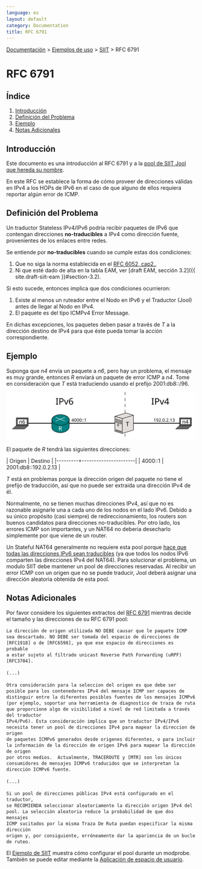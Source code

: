 ```yaml
---
language: es
layout: default
category: Documentation
title: RFC 6791
---
```


[Documentación](documentation.html) > [Ejemplos de uso](documentation.html#ejemplos-de-uso) > [SIIT](mod-run-vanilla.html) > RFC 6791

# RFC 6791

## Índice


1. [Introducción](#introduccin)
2. [Definición del Problema](#definicin-del-problema)
3. [Ejemplo](#ejemplo)
4. [Notas Adicionales](#notas-adicionales)

## Introducción


Este documento es una introducción al RFC 6791 y a la [pool de SIIT Jool que hereda su nombre](usr-flags-pool6791.html).

En este RFC se establece la forma de cómo proveer de direcciones válidas en IPv4 a los HOPs de IPv6 en el caso de que alguno de ellos requiera reportar algún error de ICMP.

## Definición del Problema


Un traductor Stateless IPv4/IPv6 podría recibir paquetes de IPv6 que contengan direcciones **no-traducibles** a IPv4 como dirección fuente, provenientes de los enlaces entre redes. 

Se entiende por **no-traducibles** cuando se cumple estas dos condiciones:

1. Que no siga la norma establecida en el [RFC 6052, cap2.](https://tools.ietf.org/html/rfc6052#section-2),
2. Ni que esté dado de alta en la tabla EAM, ver [draft EAM, sección 3.2]({{ site.draft-siit-eam }}#section-3.2).

Si esto sucede, entonces implica que dos condiciones ocurrieron:

1. Existe al menos un ruteador entre el Nodo en IPv6 y el Traductor (Jool) antes de llegar al Nodo en IPv4.
2. El paquete es del tipo ICMPv4 Error Message.

En dichas excepciones, los paquetes deben pasar a través de _T_ a la dirección destino de IPv4 para que éste pueda tomar la acción correspondiente.

## Ejemplo


Suponga que _n4_ envía un paquete a _n6_, pero hay un problema, el mensaje es muy grande, entonces _R_ envíará un paquete de error ICMP a _n4_. Tome en consideración que _T_ está traduciendo usando el prefijo 2001:db8::/96.

![Figura 1 - Red](../images/network/rfc6791.svg)

El paquete de _R_ tendrá las siguientes direcciones:

| Origen  | Destino              |
|---------+----------------------|
| 4000::1 | 2001:db8::192.0.2.13 |

_T_ está en problemas porque la dirección origen del paquete no tiene el prefijo de traducción, así que no puede ser extraida una dirección IPv4 de él.


Normalmente, no se tienen muchas direcciones IPv4, así que no es razonable asignarle una a cada uno de los nodos en el lado IPv6. Debido a su único propósito (casi siempre) de redireccionamiento, los routers son buenos candidatos para direcciones no-traducibles. Por otro lado, los errores ICMP son importantes, y un NAT64 no deberia desecharlo simplemente por que viene de un router.

Un Stateful NAT64 generalmente no requiere esta pool porque [hace que todas las direcciones IPv6 sean traducibles](intro-nat64.html#stateful-nat64) (ya que todos los nodos IPv6 comparten las direcciones IPv4 del NAT64). Para solucionar el problema, un modulo SIIT debe mantener un pool de direcciones reservadas. Al recibir un error ICMP con un origen que no se puede traducir, Jool deberá asignar una dirección aleatoria obtenida de esta pool.

## Notas Adicionales


Por favor considere los siguientes extractos del [RFC 6791](https://tools.ietf.org/html/rfc6791) mientras decide el tamaño y las direcciones de su RFC 6791 pool:

	La dirección de origen utilizada NO DEBE causar que le paquete ICMP
	sea descartado. NO DEBE ser tomada del espacio de direcciones de
	[RFC1918] o de [RFC6598], ya que ese espacio de direcciones es probable
	a estar sujeto al filtrado unicast Reverse Path Forwarding (uRPF) [RFC3704].

	(...)

	Otra consideración para la seleccion del origen es que debe ser
	posible para los contenedores IPv4 del mensaje ICMP ser capaces de
	distinguir entre la diferentes posibles fuentes de los mensajes ICMPv6
	(por ejemplo, soportar una herramienta de diagnostico de traza de ruta
	que proporcione algo de visibilidad a nivel de red limitada a través del traductor
	IPv4/Pv6). Esta consideración implica que un traductor IPv4/IPv6
	necesita tener un pool de direcciones IPv4 para mapear la direccion de origen 
	de paquetes ICMPv6 generados desde origenes diferentes, o para incluir
	la información de la dirección de origen IPv6 para mapear la dirección de origen 
	por otros medios.  Actualmente, TRACEROUTE y [MTR] son los únicos
	consumidores de mensajes ICMPv6 traducidos que se interpretan la
	dirección ICMPv6 fuente.
	
	(...)

	Si un pool de direcciones públicas IPv4 está configurado en el traductor,
	se RECOMIENDA seleccionar aleatoriamente la dirección origen IPv4 del
	pool. La selección aleatoria reduce la probabilidad de que dos mensajes
	ICMP sucitados por la misma Traza De Ruta puedan especificar la misma dirección
	origen y, por consiguiente, erróneamente dar la apariencia de un bucle de ruteo.

El [Ejemplo de SIIT](mod-run-vanilla.html) muestra cómo configurar el pool durante un modprobe. También se puede editar mediante la [Aplicación de espacio de usuario](usr-flags-pool6791.html).

